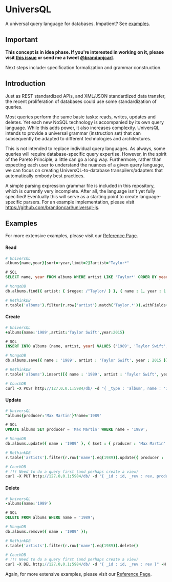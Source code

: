 # UniversQL

A universal query language for databases. Impatient? See [examples](#examples).

## Important

**This concept is in idea phase. If you're interested in working on it, please
visit [this issue](https://github.com/brandoncarl/universql/issues/1) or send me
a tweet [@brandonjcarl](https://twitter.com/brandonjcarl)**.

Next steps include: specification formalization and grammar construction.

## Introduction

Just as REST standardized APIs, and XML/JSON standardized data transfer, the
recent proliferation of databases could use some standardization of queries.

Most queries perform the same basic tasks: reads, writes, updates and deletes.
Yet each new NoSQL technology is accompanied by its own query language. While
this adds power, it also increases complexity. UniversQL intends to provide a
universal grammar (instruction set) that can subsequently be adapted to different
technologies and architectures.

This is not intended to replace individual query languages. As always, some queries
will require database-specific query expertise. However, in the spirit of the
Pareto Principle, a little can go a long way. Furthermore, rather than expecting
each user to understand the nuances of a given query language, we can focus on
creating UniversQL-to-database transpilers/adapters that automatically embody
best practices.

A simple parsing expression grammar file is included in this repository, which
is currently very incomplete. After all, the language isn't yet fully specified!
Eventually this will serve as a starting point to create language-specific parsers.
For an example implementation, please visit https://github.com/brandoncarl/universql-js.


<a name="examples"></a>
## Examples

For more extensive examples, please visit our
[Reference Page](https://github.com/brandoncarl/universql/blob/master/Reference.md).

#### Read

```coffee
# UniversQL
albums{name,year}[sort=-year,limit=2]?artist="Taylor*"
```

```sql
# SQL
SELECT name, year FROM albums WHERE artist LIKE 'Taylor*' ORDER BY year DESC LIMIT 2;
```

```coffee
# MongoDB
db.albums.find({ artist: { $regex: /^Taylor/ } }, { name : 1, year : 1 }).sort({ year : -1 }).limit(2);
```

```coffee
# RethinkDB
r.table('albums').filter(r.row('artist').match('Taylor.*')).withFields("name", "year").orderBy(r.desc('year')).limit(2);
```

#### Create

```coffee
# UniversQL
+albums{name:'1989',artist:'Taylor Swift',year:2015}
```

```sql
# SQL
INSERT INTO albums (name, artist, year) VALUES ('1989', 'Taylor Swift', 2015);
```

```coffee
# MongoDB
db.albums.save({ name : '1989', artist : 'Taylor Swift', year : 2015 })
```

```coffee
# RethinkDB
r.table('albums').insert([{ name : '1989', artist : 'Taylor Swift', year : 2015 }]);
```

```coffee
# CouchDB
curl -X POST http://127.0.0.1:5984/db/ -d "{ _type : 'album', name : '1989', artist : 'Taylor Swift', year : 2015 }" -H "Content-Type: application/json"
```

#### Update

```coffee
# UniversQL
^albums{producer:'Max Martin'}?name='1989'
```

```sql
# SQL
UPDATE albums SET producer = 'Max Martin' WHERE name = '1989';
```

```coffee
# MongoDB
db.albums.update({ name : '1989' }, { $set : { producer : 'Max Martin' } });
```

```coffee
# RethinkDB
r.table('artists').filter(r.row('name').eq(1989)).update({ producer : 'Max Martin'})
```

```coffee
# CouchDB
# !!! Need to do a query first (and perhaps create a view)
curl -X PUT http://127.0.0.1:5984/db/ -d "{ _id : id, _rev : rev, producer : 'Max Martin' }" -H "Content-Type: application/json"
```

#### Delete

```coffee
# UniversQL
-albums{name:'1989'}
```

```sql
# SQL
DELETE FROM albums WHERE name = '1989';
```

```coffee
# MongoDB
db.albums.remove({ name : '1989' });
```

```coffee
# RethinkDB
r.table('artists').filter(r.row('name').eq(1989)).delete()
```

```coffee
# CouchDB
# !!! Need to do a query first (and perhaps create a view)
curl -X DEL http://127.0.0.1:5984/db/ -d "{ _id : id, _rev : rev }" -H "Content-Type: application/json"
```

Again, for more extensive examples, please visit our
[Reference Page](https://github.com/brandoncarl/universql/blob/master/Readme.md).
